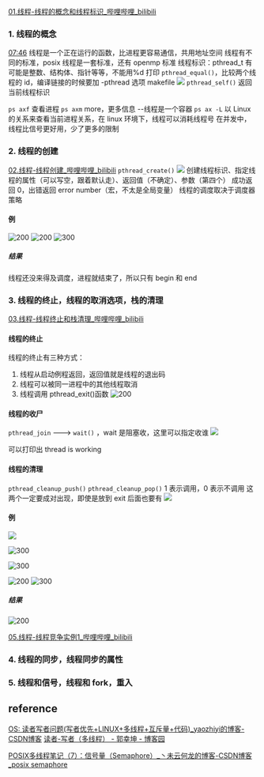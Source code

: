 [01.线程-线程的概念和线程标识_哔哩哔哩_bilibili](https://www.bilibili.com/video/BV1yJ411S7r6?p=82&vd_source=f8bf73f9a2b495eaf6f8446fa6016bc7)
### 1. 线程的概念

[07:46](https://www.bilibili.com/video/BV1yJ411S7r6?p=82&vd_source=f8bf73f9a2b495eaf6f8446fa6016bc7#t=466.664951)
线程是一个正在运行的函数，比进程更容易通信，共用地址空间
线程有不同的标准，posix 线程是一套标准，还有 openmp 标准
线程标识：pthread_t 有可能是整数、结构体、指针等等，不能用%d 打印
`pthread_equal()`，比较两个线程的 id，编译链接的时候要加 -pthread 选项
makefile
![](https://raw.githubusercontent.com/acdefg/cdn/main/obsidian/20221130171544.png)
`pthread_self()` 返回当前线程标识

`ps axf`  查看进程
`ps axm`  more，更多信息 --线程是一个容器 
`ps ax -L` 以 Linux 的关系来查看当前进程关系，在 linux 环境下，线程可以消耗线程号
在并发中，线程比信号更好用，少了更多的限制
### 2. 线程的创建
[02.线程-线程创建_哔哩哔哩_bilibili](https://www.bilibili.com/video/BV1yJ411S7r6?p=83&vd_source=f8bf73f9a2b495eaf6f8446fa6016bc7)
`pthread_create()` 
![](https://raw.githubusercontent.com/acdefg/cdn/main/obsidian/20221130171811.png)
创建线程标识、指定线程的属性（可以写空，跟着默认走）、返回值（不确定）、参数（第四个）
成功返回 0，出错返回 error number（宏，不太是全局变量）
线程的调度取决于调度器策略
#### 例
![200](https://raw.githubusercontent.com/acdefg/cdn/main/obsidian/20221130172419.png)
![200](https://raw.githubusercontent.com/acdefg/cdn/main/obsidian/20221130172522.png)
![300](https://raw.githubusercontent.com/acdefg/cdn/main/obsidian/20221130172626.png)
##### 结果
线程还没来得及调度，进程就结束了，所以只有 begin 和 end 
### 3. 线程的终止，线程的取消选项，栈的清理
[03.线程-线程终止和栈清理_哔哩哔哩_bilibili](https://www.bilibili.com/video/BV1yJ411S7r6?p=84&vd_source=f8bf73f9a2b495eaf6f8446fa6016bc7)
#### 线程的终止
线程的终止有三种方式：
1. 线程从启动例程返回，返回值就是线程的退出码
2. 线程可以被同一进程中的其他线程取消
3. 线程调用 pthread_exit()函数
![200](https://raw.githubusercontent.com/acdefg/cdn/main/obsidian/20221130173357.png)
#### 线程的收尸
`pthread_join`  ---> `wait()` ，wait 是阻塞收，这里可以指定收谁
![](https://raw.githubusercontent.com/acdefg/cdn/main/obsidian/20221201133654.png)

可以打印出 thread is working
#### 线程的清理
`pthread_cleanup_push()` 
`pthread_cleanup_pop()`  1 表示调用，0 表示不调用
这两个一定要成对出现，即使是放到 exit 后面也要有
![](https://raw.githubusercontent.com/acdefg/cdn/main/obsidian/20221201191644.png)

#### 例
![](https://raw.githubusercontent.com/acdefg/cdn/main/obsidian/20221201194519.png)

![300](https://raw.githubusercontent.com/acdefg/cdn/main/obsidian/20221201191810.png)

![300](https://raw.githubusercontent.com/acdefg/cdn/main/obsidian/20221201192013.png)

![200](https://raw.githubusercontent.com/acdefg/cdn/main/obsidian/20221201193713.png)
![300](https://raw.githubusercontent.com/acdefg/cdn/main/obsidian/20221201193738.png)

##### 结果
![200](https://raw.githubusercontent.com/acdefg/cdn/main/obsidian/20221201193941.png)

[05.线程-线程竞争实例1_哔哩哔哩_bilibili](https://www.bilibili.com/video/BV1yJ411S7r6?p=86&vd_source=f8bf73f9a2b495eaf6f8446fa6016bc7)
### 4. 线程的同步，线程同步的属性

### 5. 线程和信号，线程和 fork，重入

## reference
[OS: 读者写者问题(写者优先+LINUX+多线程+互斥量+代码)_yaozhiyi的博客-CSDN博客](https://blog.csdn.net/yaozhiyi/article/details/7563869)
[读者-写者（多线程） - 郭幸坤 - 博客园](https://www.cnblogs.com/kenneth2012/p/16870282.html)

[POSIX多线程笔记（7）：信号量（Semaphore）_丶未云何龙的博客-CSDN博客_posix semaphore](https://blog.csdn.net/yunlong654/article/details/87775044)